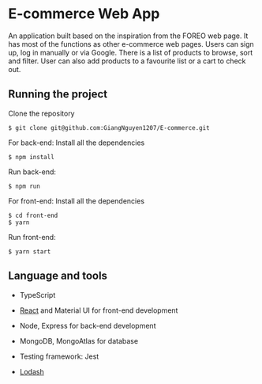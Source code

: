 # E-commerce Web App
An application built based on the inspiration from the FOREO web page. It has most of the functions as other e-commerce web pages. Users can sign up, log in manually or via Google. There is a list of products to browse, sort and filter. User can also add products to a favourite list or a cart to check out. 

## Running the project
Clone the repository 
```
$ git clone git@github.com:GiangNguyen1207/E-commerce.git
```

For back-end: 
Install all the dependencies
```
$ npm install
```

Run back-end:
```
$ npm run
```

For front-end:
Install all the dependencies
```
$ cd front-end
$ yarn
```

Run front-end:
```
$ yarn start
```

## Language and tools

* TypeScript 

* [React](https://reactjs.org/) and Material UI for front-end development

* Node, Express for back-end development

* MongoDB, MongoAtlas for database

* Testing framework: Jest

* [Lodash](https://lodash.com/)
